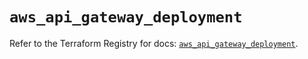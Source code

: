 # `aws_api_gateway_deployment`

Refer to the Terraform Registry for docs: [`aws_api_gateway_deployment`](https://registry.terraform.io/providers/hashicorp/aws/6.6.0/docs/resources/api_gateway_deployment).
